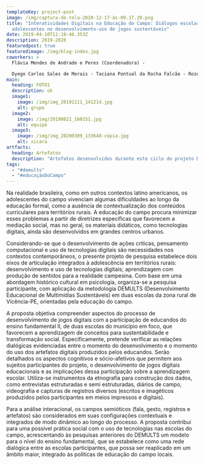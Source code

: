 ```yaml
---
templateKey: project-post
image: /img/captura-de-tela-2020-12-17-às-09.17.20.png
title: "Interatividades Digitais na Educação do Campo: Diálogos escolares entre
  adolescentes no desenvolvimento-uso de jogos sustentáveis"
date: 2019-04-10T11:18:46.353Z
description: 2019-2020
featuredpost: true
featuredimage: /img/blog-index.jpg
coworkers: >
  Flávia Mendes de Andrade e Peres (Coordenadora) - 

  Dyego Carlos Sales de Morais - Taciana Pontual da Rocha Falcão - Rozelma Soares de França - Niceia Andrade da Silva - Fernando Rodrigues de Lima Júnior – Shany Lira de Queiroz – Bruno Santana de Oliveira – Lídia Borges Vidigal
main:
  heading: FOTO1
  description: ok
  image1:
    image: /img/img_20191111_141214.jpg
    alt: grupo
  image2:
    image: /img/20190821_160151.jpg
    alt: equipe
  image3:
    image: /img/img_20200309_133648-cópia.jpg
    alt: xicara
artfacts:
  heading: Artefatos
  description: "Artefatos desenvolvidos durante este ciclo do projeto DEMULTS:"
tags:
  - "#demults"
  - "#educaçãoDoCampo"
---
```

Na realidade brasileira, como em outros contextos latino americanos, os adolescentes do campo vivenciam algumas dificuldades ao longo da educação formal, como a ausência de contextualização dos conteúdos curriculares para territórios rurais. A educação do campo procura minimizar esses problemas a partir de diretrizes específicas que favorecem a mediação social, mas no geral, os materiais didáticos, como tecnologias digitais, ainda são desenvolvidos em grandes centros urbanos. 



Considerando-se que o desenvolvimento de ações críticas, pensamento computacional e uso de tecnologias digitais são necessidades nos contextos contemporâneos, o presente projeto de pesquisa estabelece dois eixos de articulação integrados à adolescência em territórios rurais: desenvolvimento e uso de tecnologias digitais; aprendizagem com produção de sentidos para a realidade campesina. Com base em uma abordagem histórico cultural em psicologia, organiza-se a pesquisa participante, com aplicação da metodologia DEMULTS (Desenvolvimento Educacional de Multimídias Sustentáveis) em duas escolas da zona rural de Vicência-PE, orientadas pela educação do campo.  

A proposta objetiva compreender aspectos do processo de desenvolvimento de jogos digitais com a participação de educandos do ensino fundamental II, de duas escolas do município em foco, que favorecem a aprendizagem de conceitos para sustentabilidade e transformação social. Especificamente, pretende verificar as relações dialógicas evidenciadas entre o momento do desenvolvimento e o momento do uso dos artefatos digitais produzidos pelos educandos. Serão detalhados os aspectos cognitivos e sócio-afetivos que permitem aos sujeitos participantes do projeto, o desenvolvimento de jogos digitais educacionais e as implicações dessa participação sobre a aprendizagem escolar. Utiliza-se instrumentos da etnografia para construção dos dados, como entrevistas estruturadas e semi estruturadas, diários de campo, videografia e capturas de registros diversos (escritos e imagéticos produzidos pelos participantes em meios impressos e digitais). 

Para a análise interacional, os campos semióticos (fala, gesto, registros e artefatos) são considerados em suas configurações contextuais e integrados de modo dinâmico ao longo do processo. A proposta contribui para uma possível prática social com o uso de tecnologias nas escolas do campo, acrescentando às pesquisas anteriores do DEMULTS um modelo para o nível do ensino fundamental, que se estabelece como uma rede dialógica entre as escolas participantes, que possa ser reaplicado em um âmbito maior, integrado às políticas de educação do campo locais.